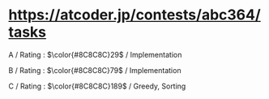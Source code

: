 # https://atcoder.jp/contests/abc364/tasks

A / Rating : $\color{#8C8C8C}29$ / Implementation

B / Rating : $\color{#8C8C8C}79$ / Implementation

C / Rating : $\color{#8C8C8C}189$ / Greedy, Sorting
